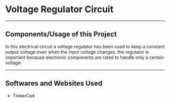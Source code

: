 # Voltage Regulator Circuit

--- 

## Components/Usage of this Project

In this electrical circuit a voltage regulator has been used to keep a constant output voltage even when the input voltage changes. the regulator is important because electronic components are rated to handle only a certain voltage.

---


## Softwares and Websites Used

- TinkerCad
